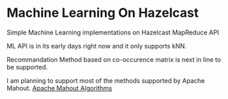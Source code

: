 Machine Learning On Hazelcast
=============================

Simple Machine Learning implementations on Hazelcast MapReduce API

ML API is in its early days right now and it only supports kNN.

Recommandation Method based on co-occurence matrix is next in line to be supported.

I am planning to support most of the methods supported by Apache Mahout.
[Apache Mahout Algorithms](https://mahout.apache.org/users/basics/algorithms.html)
